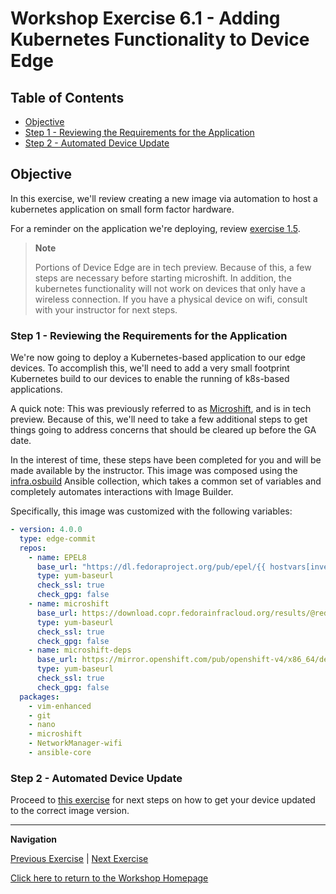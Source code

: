 # Workshop Exercise 6.1 - Adding Kubernetes Functionality to Device Edge

## Table of Contents

* [Objective](#objective)
* [Step 1 - Reviewing the Requirements for the Application](#step-1---reviewing-the-requirements-for-the-application)
* [Step 2 - Automated Device Update](#step-2---automated-device-update)

## Objective

In this exercise, we'll review creating a new image via automation to host a kubernetes application on small form factor hardware.

For a reminder on the application we're deploying, review [exercise 1.5](../1.5-application-intro).

> **Note**
>
> Portions of Device Edge are in tech preview. Because of this, a few steps are necessary before starting microshift. In addition, the kubernetes functionality will not work on devices that only have a wireless connection. If you have a physical device on wifi, consult with your instructor for next steps.

### Step 1 - Reviewing the Requirements for the Application

We're now going to deploy a Kubernetes-based application to our edge devices. To accomplish this, we'll need to add a very small footprint Kubernetes build to our devices to enable the running of k8s-based applications.

A quick note: This was previously referred to as [Microshift](https://github.com/openshift/microshift), and is in tech preview. Because of this, we'll need to take a few additional steps to get things going to address concerns that should be cleared up before the GA date.

In the interest of time, these steps have been completed for you and will be made available by the instructor. This image was composed using the [infra.osbuild](https://github.com/redhat-cop/infra.osbuild) Ansible collection, which takes a common set of variables and completely automates interactions with Image Builder.

Specifically, this image was customized with the following variables:

```yaml
- version: 4.0.0
  type: edge-commit
  repos:
    - name: EPEL8
      base_url: "https://dl.fedoraproject.org/pub/epel/{{ hostvars[inventory_hostname].ansible_distribution_major_version }}/Everything/x86_64/"
      type: yum-baseurl
      check_ssl: true
      check_gpg: false
    - name: microshift
      base_url: https://download.copr.fedorainfracloud.org/results/@redhat-et/microshift-testing/epel-8-x86_64/
      type: yum-baseurl
      check_ssl: true
      check_gpg: false
    - name: microshift-deps
      base_url: https://mirror.openshift.com/pub/openshift-v4/x86_64/dependencies/rpms/4.12-el8-beta/
      type: yum-baseurl
      check_ssl: true
      check_gpg: false
  packages:
    - vim-enhanced
    - git
    - nano
    - microshift
    - NetworkManager-wifi
    - ansible-core
```


### Step 2 - Automated Device Update

Proceed to [this exercise](../0.1-update-rhde) for next steps on how to get your device updated to the correct image version.

---
**Navigation**

[Previous Exercise](../5.5-cleanup-containerized-app) | [Next Exercise](../0.1-upgrade-rhde)

[Click here to return to the Workshop Homepage](../README.md)
